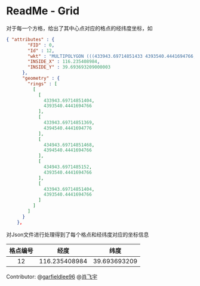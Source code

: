 # ReadMe - Grid

对于每一个方格，给出了其中心点对应的格点的经纬度坐标，如

```json
{ "attributes" : {
        "FID" : 0,
        "Id" : 12,
        "wkt" : "MULTIPOLYGON (((433943.69714851433 4393540.4441694766, 434943.69714851433 4393540.4441694766, 434943.69714851433 4394540.4441694766, 433943.69714851433 4394540.4441694766, 433943.69714851433 4393540.4441694766)))",
        "INSIDE_X" : 116.235408984,
        "INSIDE_Y" : 39.693693209000003
      },
      "geometry" : {
        "rings" : [
          [
            [
              433943.69714851404,
              4393540.4441694766
            ],
            [
              433943.69714851369,
              4394540.4441694776
            ],
            [
              434943.69714851468,
              4394540.4441694766
            ],
            [
              434943.6971485152,
              4393540.4441694766
            ],
            [
              433943.69714851404,
              4393540.4441694766
            ]
          ]
        ]
      }
    },
```

对Json文件进行处理得到了每个格点和经纬度对应的坐标信息

| 格点编号 |     经度      |     纬度     |
| :------: | :-----------: | :----------: |
|    12    | 116.235408984 | 39.693693209 |

Contributor: @[garfieldlee96](https://github.com/orgs/BigDataSystemTHU2018/people/garfieldlee96)  @[肖飞宇](https://github.com/orgs/BigDataSystemTHU2018/people/feiyuxiaoThu) 